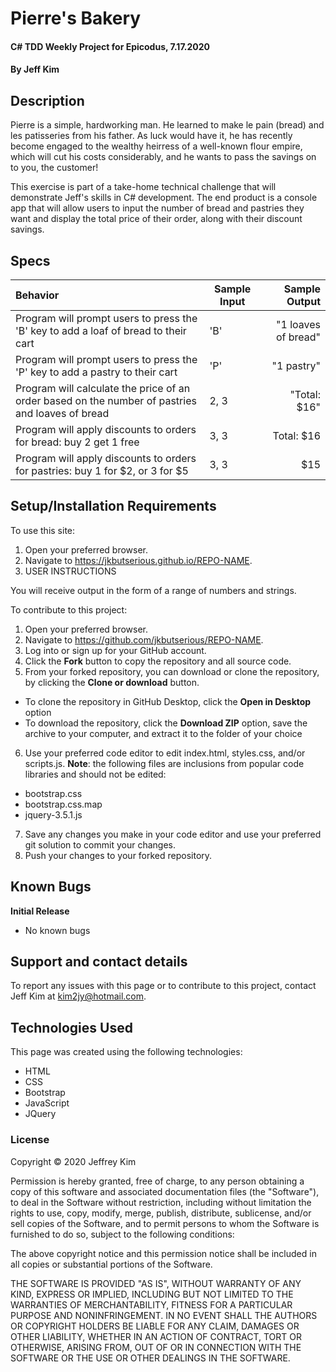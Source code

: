 # Pierre's Bakery

#### C# TDD Weekly Project for Epicodus, 7.17.2020

#### By Jeff Kim

## Description

Pierre is a simple, hardworking man. He learned to make le pain (bread) and les patisseries from his father. As luck would have it, he has recently become engaged to the wealthy heirress of a well-known flour empire, which will cut his costs considerably, and he wants to pass the savings on to you, the customer!

This exercise is part of a take-home technical challenge that will demonstrate Jeff's skills in C# development. The end product is a console app that will allow users to input the number of bread and pastries they want and display the total price of their order, along with their discount savings.

## Specs

| Behavior    | Sample Input | Sample Output |
| :---------- | ----- | -----: |
| Program will prompt users to press the 'B' key to add a loaf of bread to their cart | 'B' | "1 loaves of bread" |
| Program will prompt users to press the 'P' key to add a pastry to their cart | 'P' | "1 pastry" |
| Program will calculate the price of an order based on the number of pastries and loaves of bread | 2, 3 | "Total: $16" |
| Program will apply discounts to orders for bread: buy 2 get 1 free | 3, 3 | Total: $16 |
| Program will apply discounts to orders for pastries: buy 1 for $2, or 3 for $5 | 3, 3 | $15 |

## Setup/Installation Requirements

To use this site:

1. Open your preferred browser.
2. Navigate to https://jkbutserious.github.io/REPO-NAME.
3. USER INSTRUCTIONS

You will receive output in the form of a range of numbers and strings.

To contribute to this project:

1. Open your preferred browser.
2. Navigate to https://github.com/jkbutserious/REPO-NAME.
3. Log into or sign up for your GitHub account.
4. Click the **Fork** button to copy the repository and all source code.
5. From your forked repository, you can download or clone the repository, by clicking the **Clone or download** button.
  * To clone the repository in GitHub Desktop, click the **Open in Desktop** option
  * To download the repository, click the **Download ZIP** option, save the archive to your computer, and extract it to the folder of your choice
6. Use your preferred code editor to edit index.html, styles.css, and/or scripts.js. **Note**: the following files are inclusions from popular code libraries and should not be edited:
  * bootstrap.css
  * bootstrap.css.map
  * jquery-3.5.1.js
7. Save any changes you make in your code editor and use your preferred git solution to commit your changes.
8. Push your changes to your forked repository.

## Known Bugs

**Initial Release**
* No known bugs

## Support and contact details

To report any issues with this page or to contribute to this project, contact Jeff Kim at kim2jy@hotmail.com.

## Technologies Used

This page was created using the following technologies:

* HTML
* CSS
* Bootstrap
* JavaScript
* JQuery

### License

Copyright © 2020 Jeffrey Kim

Permission is hereby granted, free of charge, to any person obtaining a copy of this software and associated documentation files (the "Software"), to deal in the Software without restriction, including without limitation the rights to use, copy, modify, merge, publish, distribute, sublicense, and/or sell copies of the Software, and to permit persons to whom the Software is furnished to do so, subject to the following conditions:

The above copyright notice and this permission notice shall be included in all copies or substantial portions of the Software.

THE SOFTWARE IS PROVIDED "AS IS", WITHOUT WARRANTY OF ANY KIND, EXPRESS OR IMPLIED, INCLUDING BUT NOT LIMITED TO THE WARRANTIES OF MERCHANTABILITY, FITNESS FOR A PARTICULAR PURPOSE AND NONINFRINGEMENT. IN NO EVENT SHALL THE AUTHORS OR COPYRIGHT HOLDERS BE LIABLE FOR ANY CLAIM, DAMAGES OR OTHER LIABILITY, WHETHER IN AN ACTION OF CONTRACT, TORT OR OTHERWISE, ARISING FROM, OUT OF OR IN CONNECTION WITH THE SOFTWARE OR THE USE OR OTHER DEALINGS IN THE SOFTWARE.